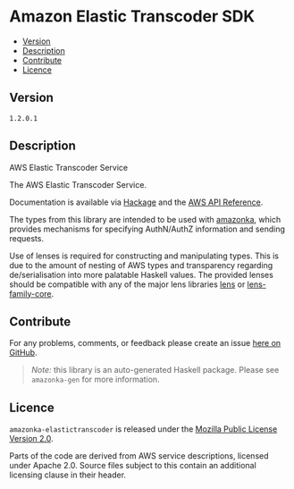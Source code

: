 # Amazon Elastic Transcoder SDK

* [Version](#version)
* [Description](#description)
* [Contribute](#contribute)
* [Licence](#licence)


## Version

`1.2.0.1`


## Description

AWS Elastic Transcoder Service

The AWS Elastic Transcoder Service.

Documentation is available via [Hackage](http://hackage.haskell.org/package/amazonka-elastictranscoder)
and the [AWS API Reference](http://docs.aws.amazon.com/elastictranscoder/latest/developerguide/api-reference.html).

The types from this library are intended to be used with [amazonka](http://hackage.haskell.org/package/amazonka),
which provides mechanisms for specifying AuthN/AuthZ information and sending requests.

Use of lenses is required for constructing and manipulating types.
This is due to the amount of nesting of AWS types and transparency regarding
de/serialisation into more palatable Haskell values.
The provided lenses should be compatible with any of the major lens libraries
[lens](http://hackage.haskell.org/package/lens) or [lens-family-core](http://hackage.haskell.org/package/lens-family-core).

## Contribute

For any problems, comments, or feedback please create an issue [here on GitHub](https://github.com/brendanhay/amazonka/issues).

> _Note:_ this library is an auto-generated Haskell package. Please see `amazonka-gen` for more information.


## Licence

`amazonka-elastictranscoder` is released under the [Mozilla Public License Version 2.0](http://www.mozilla.org/MPL/).

Parts of the code are derived from AWS service descriptions, licensed under Apache 2.0.
Source files subject to this contain an additional licensing clause in their header.
